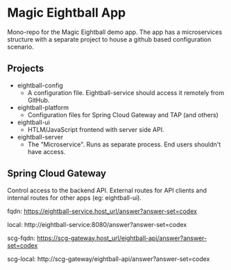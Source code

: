 # Magic Eightball App

Mono-repo for the Magic Eightball demo app.  The app has a microservices structure
with a separate project to house a github based configuration scenario.

## Projects
- eightball-config
  - A configuration file.  Eightball-service should access it remotely from GitHub.
- eightball-platform
  - Configuration files for Spring Cloud Gateway and TAP (and others)
- eightball-ui
  - HTLM/JavaScript frontend with server side API.
- eightball-server
  - The "Microservice".  Runs as separate process.  End users shouldn't have access.

## Spring Cloud Gateway

Control access to the backend API.  External routes for API clients and 
internal routes for other apps (eg: eightball-ui).

fqdn: https://eightball-service.host_url/answer?answer-set=codex

local: http://eightball-service:8080/answer?answer-set=codex

scg-fqdn: https://scg-gateway.host_url/eightball-api/answer?answer-set=codex

scg-local: http://scg-gateway/eightball-api/answer?answer-set=codex
